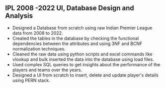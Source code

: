 ## IPL 2008 -2022 UI, Database Design and Analysis ##
* Designed a Database from scratch using raw Indian Premier League data from 2008 to 2022.
* Created the tables in the database by checking the functional dependencies between the attributes and using 3NF and BCNF normalization techniques.
*	Cleaned the raw data using python scripts and excel commands like vlookup and bulk inserted the data into the database using load files.
*	Used complex SQL queries to get insights about the performance of the players and teams over the years.
*	Designed a UI from scratch to insert, delete and update player's details using PERN stack.
